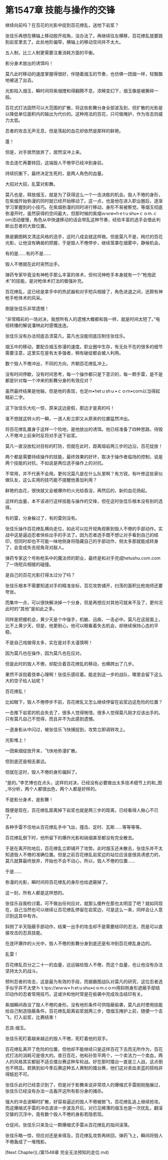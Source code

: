 # 第1547章 技能与操作的交锋

继续向前吗？在百花的光影中捉到百花缭乱，送他下岩浆？

张佳乐再想在横轴上移动脱开视角，没办法了。再继续往左横移，百花缭乱就要跳到岩浆里去了。此处地形偏窄，横轴上的移动空间并不太大。

五人制，比三人制更需要注重消耗方面的平衡。

影分身术放出的诱饵吗！

莫凡此时移动的速度掌握得很好，伴随着烟玉的节奏，也仿佛一团烟一样，轻飘飘地被送了出去。

光影陷入烟玉，瞬时间将紫烟搅和得翻腾不息，浓稀变幻下，烟玉像是被撕碎一般。

百花式打法固然可以大范围的扩散，将这些影舞分身全部波及到，但扩散的光影是以降低单位面积内的输出为代价的。这种用法的百花，只可做掩护，作为攻击则威力太低。

忍者的攻击无声无息，但是荡起的血花却依然是那样的鲜艳。

蓬！

但是，对手居然放弃了，居然没冲上来。

攻击连忙再要转回，这端毁人不倦早已经冲到身前。

持续抗衡下，最终决定生死的，是两人角色的血量。

大招对大招，乱雷对影舞。

莫凡也是，释放烟玉，就是为了获得这么一个一击决胜的机会。毁人不倦的身形，在紫烟开始弥漫的同时就已经开始移动了。这一点，也是他在进入职业圈后，逐渐学习掌握到的小技巧。在紫烟弥漫的同时进行移动，身形不易被察觉。等烟玉彻底弥漫开时，虽然获得的空间最大，但那时候的紫烟ｗｗw•hｅtｕshu•ｃｏm.ｃom流动缓慢，角色从中快速移动的话会带乱这种节奏，经验丰富的选手会借此判断出忍者的大致位置。

换是霸图韩文清这风格的选手，这时八成会就这样做。但是莫凡不是，绚烂的百花光影，让他没有确凿的把握，于是毁人不倦停步，继续笼罩在烟雾中，静候机会。

有的是……有的不是……

毁人不倦就在此时突然出手。

弹药专家毕竟没有神枪手那么丰富的体术，但何况神枪手本身就有一个“枪炮武术”的技能，是对枪体术打法的极强补充。

百花缭乱，这已经是拿手中的热武器和对手短兵相接了，角色进退之间，还颇有神枪手枪体术的风采。

倒是张佳乐非常遗憾！

“非常精彩的一场对决，我想所有人的遗憾大概都和我一样，就是时间太短了。”电视转播的解说潘林此时感慨连连。

张佳乐没有办法彻底击溃莫凡，莫凡也没能彻底压制住张佳乐。

烟玉中的移动，要配合烟玉弥漫的速度。职业圈中生存，有无处不在的很多的细节需要注意，这里实在是有太多强者，稍有破绽都会被人利用。

数个毁人不倦冲出，不同的方向，齐朝百花缭乱冲上。

没有时间停歇，没有时间思考，每一个操作都只是下意识的，每一颗手雷，是不是都是针对每一个冲来的影舞分身的有效应对？

虽然最终结果是他输，但是他的表现，也足m•hetｕshｕ•ｃｏｍ•coｍ以当得起精彩二字。

这下张佳乐大吃一惊，原来这边是假，那边才是真的吗！

谁不想就这转火的一瞬，一道人影立即又从原来的位置猛然冲出。

将百花缭乱置身于这样一个险地，是他放出的诱饵。他已经准备了四种思路，待毁人不倦冲上前来时反将对手送下岩浆。

莫凡一直没放松对目标的盯防，但就在此时，距离熔岩两三步的边沿，百花绽放！

两个都是需要持续操作的技能，最终效果的好坏，取决于操作者临场的控制，说是两个技能的对抗，不如说是两位选手操作上的对抗。

不常用，并不代表不会用。更何况莫凡是在什么队里啊？有方锐，有叶修这些家伙做队友，这么实用的技巧能不提醒他善加利用？

鲜艳的血花，很快就又会被爆炸的火光给吞没，再然后的，新的血花扬起。

这样的血量，本不该进行这样技能与操作的交锋，但在这时张佳乐根本没有别的选择。

有的雷，分身躲过了，有的雷则没有。

张佳乐操作百花缭乱横向走位，如此可以拉开视角观察到毁人不倦的手部动作。实战中这是逼迫忍者快些出手的手法了。因为忍者选手既不想让对手看到自己的结印，但同时却也不可能一味地侧身将隐藏自己的手部动作，侧太多那就能成转身了，会变成失去视角背对敌人。

弹药专家这个号称枪系中的魔法师的职业，最终是和对手完成hetushu.com.com了一场短兵相接的碰撞。

是自己的百花光影打得太过分了吗？

张佳乐根本不需要知道对手的精准坐标，百花攻势铺开，扫荡的面积比枪炮师还要夸张。

而集中一点，可以很快解决掉一个分身，但是再想应对其他可就来不及了，更何况此时的“其他”是如此之多。

同样是把握机会，黄少天是个中强手，机敏、迅疾、一击必中。莫凡在这层面上，比不上黄少天，但是，他更耐心，他可以眼看着失去机会，却继续保持心态的平稳。

不是自己戏做得太多，实在是对手太谨慎啊！

因为莫凡也在操作，因为莫凡也在应对。

但是此时的毁人不倦，却配合着百花缭乱的移动，也横跨出了几步。

果然不该抱着侥幸心理啊！张佳乐感叹着。能走到这一步的战队，哪里会留下这么大的空子给人钻呢？

百花缭乱！

比如眼下，毁人不倦停步不前，百花缭乱又怎么继续停留在岩浆边这危险的位置？

一击推下岩浆的机会失去了，很多人觉得惋惜，很多人觉得莫凡刚才应该出手的。只有莫凡自己不觉得，而且并不为此感到遗憾。

一道身影从中闪过，被张佳乐飞快捕捉到，攻势立即调转攻上。

光影堆上！

一团紫烟绽放开来，飞快地弥漫扩散。

但到底还是相去甚远。

但就在这时，毁人不倦的身形偏斜了。

“是的。”李艺博也在点头，这样的对决，已经没有必要做出太多技术细节上的和_图_书分析，两个人都很出色，两个人都是好样的。

不是影分身术，是影舞！

既便是现在，百花缭乱距离掉下岩浆也就是两三步的距离，已经看得人揪心不已了。

各种手雷不住地从百花缭乱手中飞出，撞击、定时、瓦斯……等等等等。

百花缭乱倒下时，他所留下的爆炸光影和硝烟甚至都没有完全散去。

于是在离开险地后，百花缭乱立即铺开了攻势。此时烟玉还未散去，张佳乐并不太知道毁人不倦的准确位置。但是之前百花缭乱岩浆边的站位应该是很具诱惑力的，莫凡就算最终放弃，开始也不会不动心，所以，毁人不倦的位置……

于是……

弥漫的光影，瞬时间将百花缭乱的身形也给遮蔽掉了。

这一刻，所有人都是这样想的。

张佳乐自我检讨着。可不做出任何应对，就那么傻杵在那也太明显了吧？就如同现在，自己当然也可以继续让百花缭乱停留在岩浆边，可是这么一来，同样会让人意识到这其中有诈。

斜侧了半天隐蔽手部动作，结果一出手的攻击却不是需要结印的忍法，而是可以直接攻击的忍具技能。

在连环爆炸的火光中，毁人不倦的影舞分身到底还是有冲到百花缭乱身边的。

乱雷！

百花缭乱百分之二十一的血量，远远输给毁人不倦，而这个血量，也让他没有办法坚持太久的战斗。

预判忍者的攻击，这是最为有效的手段，而据霸图战队对莫凡的研究，这位忍者选手似乎并不太使ｈｔtps://wｗｗ•ｈetｕshu•cｏm.cｏｍ用斜侧身形遮蔽手部结印动作的忍者常用技巧，这或许和他时常是在偷袭中完成攻击结印有关。

紫烟瞬间吞没了毁人不倦的身形。没有地形条件可供隐蔽偷袭，莫凡此时使用技能给自己制造隐蔽条件。百花缭乱距离岩浆就两三步，借烟玉掩护上前，随便一个击飞，打入岩浆，比赛结束！

忍具·烟玉。

张佳乐死盯着越来越近的毁人不倦，死盯着他的双手。

百花缭乱离开了危险的位置，但他却不能继续只是这样百花下去而无所作为，百花式打法的消耗可是很大的。昔日百花，他和孙哲平两个，一个卖法力一个卖血，两人的风格其实都挺不适合擂台赛这种车轮战。好在那时擂台一直是三人战，这点倒也不明显。若换到如今季后赛这种五人赛制的擂台赛，他们这对卖血卖蓝的搭档非得尴尬不可。

张佳乐此时已经意识到了，但是对于影舞来说非常烦人的爆缩式手雷刚刚施展过，张佳乐已经没有办法一击轰开这所有影分身的捕杀。

强大的冲击波瞬时扩散，好容易逼近的毁人不倦被掀飞，百花缭乱追上继续抢攻。而这爆缩式手雷的冲击波进一步波及开后，对已见稀薄的烟玉也是一次扰乱，翻滚交替的沉浮中，竟有数个毁人不倦的身影若隐若现。

仓促间，张佳乐只来及让一颗爆缩式手雷从百花缭乱的指间滚落。

张佳乐略一惊，但应对还是来得及，百花缭乱攻势再转回，弹药飞上，瞬间将毁人不倦轰成了一堆残影。



[Next Chapter](./第1548章 完全无法预知的走位.md)